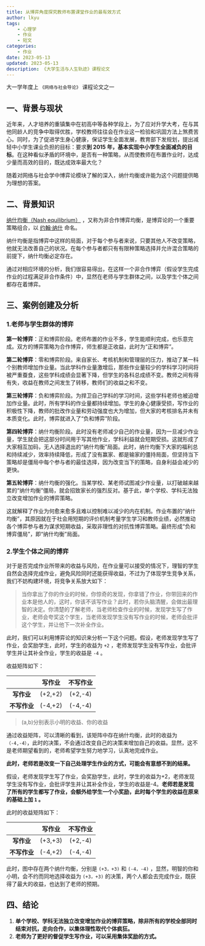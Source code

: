 ```yaml
---
title: 从博弈角度探究教师布置课堂作业的最有效方式
author: lkyu
tags:
    - 心理学
    - 作业
    - 短文
categories:
    - 作业
date: 2023-05-13
updated: 2023-05-13
description: 《大学生活与人生轨迹》课程论文
---
```


大一学年度上 `《网络与社会导论》` 课程论文之一

<!-- more -->

## 一、背景与现状

近年来，人才培养的重镇集中在初高中等各种学段上，为了应对升学大考，在与其他同龄人的竞争中取得优胜，学校教师往往会在作业这一检验和巩固方法上煞费苦心。同时，为了促进学生身心健康，保证学生全面发展，教育部下发规划，提出减轻中⼩学⽣课业负担的目标：要求**到 2015 年，基本实现中⼩学⽣全⾯减负的⽬标**。在这种看似矛盾的环境中，是否有一种策略，从而使教师在布置作业时，达成少量而高效的目的，既达成效率最大化？

随着对网络与社会学中博弈论模块了解的深入，纳什均衡或许能为这个问题提供略为理想的答案。

## 二、背景知识

[纳什均衡（Nash equilibrium）](https://baike.baidu.com/item/%E7%BA%B3%E4%BB%80%E5%9D%87%E8%A1%A1) ，又称为非合作博弈均衡，是博弈论的一个重要策略组合，以 [约翰·纳什](https://baike.baidu.com/item/%E7%BA%A6%E7%BF%B0%C2%B7%E7%BA%B3%E4%BB%80/957881) 命名。

纳什均衡是指博弈中这样的局面，对于每个参与者来说，只要其他人不改变策略，他就无法改善自己的状况。在每个参与者都只有有限种策略选择并允许混合策略的前提下，纳什均衡必定存在。

通过对相应环境的分析，我们很容易得出，在这样一个非合作博弈（假设学生完成作业的过程满足非合作条件）中，显然在老师与学生群体之间，以及学生个体之间都存在着博弈。

## 三、案例创建及分析

### 1.老师与学生群体的博弈

**第一轮博弈**：正和博弈阶段。老师布置的作业不多，学生能顺利完成，也乐意完成。双方的博弈策略为合作博弈，师生都是正收益，此时为“正和博弈”。

**第二轮博弈**：零和博弈阶段。来自家长、考核机制和管理层的压力，推动了某一科个别教师增加作业量。当此学科作业量激增后，那些作业量较少的学科学习时间将被严重蚕食，这些学科成绩会显著下降，但学生的各科总成绩不变。教师之间有得有失，收益在教师之间发生了转移，教师们的收益之和不变。

**第三轮博弈**：负和博弈阶段。为捍卫自己学科的学习时间，这些学科老师也被迫增加作业量。此时，所有学科的作业量都持续增加。学生的身心健康受损，写作业的积极性下降，教师的批改作业量和劳动强度也大为增加，但大家的考核排名并未有本质变化。此时，博弈就进入了“负和博弈”阶段。

**第四轮博弈**：纳什均衡阶段。此时没有老师减少自己的作业量，因为一旦减少作业量，学生就会把这部分时间用于写其他作业，学科利益就会短期受损。这就形成了大家相互加码，无人选择退出的“纳什均衡”局面。此时，纳什均衡下大家的福利总和持续减少，效率持续降低，形成了没有赢家、都是输家的僵持局面，但坚持当下策略却是僵局中每个参与者的最佳选择，因为改变当下的策略，自身利益会减少的更快。

**第五轮博弈**：纳什均衡的强化。当某学校、某老师试图减少作业量，以打破越来越累的“纳什均衡”僵局，就会招致家长的强烈反对。基于此，单个学校、学科无法独立改变增加作业的博弈策略。

这就解释了作业为何愈来愈多且难以控制难以减少的内在机制。作业布置的“纳什均衡”，其原因就在于社会用短期的评价机制考量学生学习和教师业绩，必然推动各个博弈参与者为谋求短期收益，采取非理性的对抗性博弈策略。最终形成“负和博弈僵局”，即“纳什均衡”局面。

### 2.学生个体之间的博弈

对于是否完成作业所带来的收益与风险，在作业量可以接受的情况下，理智的学生自然会选择完成作业，避免风险同时还能获得收益，不过为了体现学生竞争关系，我们不妨构建环境，将竞争关系放大如下：

> 当你拿出了你的作业的时候，你惊奇的发现，你拿错了作业，你带回来的作业本是他人的，这时，你该不该写作业？此时，若你头脑清醒，会做出最理智的决定。你清楚的了解老师，当老师检查作业的时候，发现学生写了作业，老师会夸奖这个学生，当老师发现学生没有写作业的时候，老师会批评这个学生，并让他下一次补全作业。

此时，我们可以利用博弈论的知识来分析一下这个问题。假设，老师发现学生写了作业，会奖励学生，此时，学生的收益为 `+2` ，老师发现学生没有写作业，会批评学生并让其补全作业，学生的收益是 `-4` 。

收益矩阵如下：

|              | **写作业** | **不写作业** |
| :----------: | :--------: | :----------: |
|  **写作业**  |  (+2,+2)   |   (+2,-4)    |
| **不写作业** |  (-4,+2)   |   (-4,-4)    |

> (a,b)分别表示小明的收益、你的收益

通过收益矩阵，可以清晰的看到，该矩阵中存在纳什均衡，此时的收益为`（-4,-4）`，此时的决策，不会通过改变自己的决策来增加自己的收益。显然，这不是老师期望看到的，老师希望学生努力地学习，认真地完成作业。

**此时，老师若是改变一下自己处理学生作业的方式，可能会有意想不到的结果。**

假设，老师发现学生写了作业，会奖励学生，此时，学生的收益为+2，老师发现学生没有写作业，会批评学生并让其补全作业，学生的收益是-4。**老师若是发现了所有的学生都写了作业，会额外给学生一个小奖励，此时每个学生的收益在原来的基础上加 `1` 。**

此时的收益矩阵如下：

|              | **写作业** | **不写作业** |
| :----------: | :--------: | :----------: |
|  **写作业**  |  (+3,+3)   |   (+2,-4)    |
| **不写作业** |  (-4,+2)   |   (-4,-4)    |

此时，图中存在两个纳什均衡，分别是 `(+3，+3)` 和 `(-4，-4)` ，显然，明智的你和小明，会不约而同地选择收益为 `(+3，+3)` 的决策，两个人都会去完成作业，既获得了最大的收益，也达到了老师的预期。

## 四、结论

1. **单个学校、学科无法独立改变增加作业的博弈策略，除非所有的学校全部同时结束对抗，走向合作，以集体理性取代个体疯狂。**
2. **老师为了更好的督促学生写作业，可以采用集体奖励的方式。**
